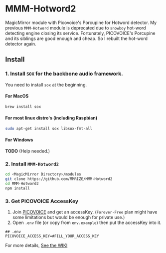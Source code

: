 # MMM-Hotword2
MagicMirror module with Picovoice's Porcupine for Hotword detector. My previous `MMM-Hotword` module is deprecated due to `snowboy` hot-word detecting engine closing its service. Fortunately, PICOVOICE's Porcupine and its siblings are good enough and cheap. So I rebuilt the hot-word detector again.




## Install


### 1. Install `SOX` for the backbone audio framework.
You need to install `sox` at the beginning.
#### For MacOS
```sh
brew install sox
```

#### For most linux distro's (including Raspbian)
```sh
sudo apt-get install sox libsox-fmt-all
```

#### For Windows
**TODO** (Help needed.)

### 2. Install `MMM-Hotword2`
```sh
cd <MagicMirror Directory>/modules
git clone https://github.com/MMRIZE/MMM-Hotword2
cd MMM-Hotword2
npm install
```

### 3. Get PICOVOICE AccessKey
1. Join [PICOVOICE](https://picovoice.ai/) and get an accessKey. (`Forever-Free` plan might have some limitations but would be enough for private use.)
2. Open `.env` file (or copy from `env.example`) then put the accessKey into it.
```env
## .env
PICOVOICE_ACCESS_KEY=#FILL_YOUR_ACCESS_KEY
```
For more details, [See the WIKI](https://github.com/MMRIZE/MMM-Hotword2/wiki)